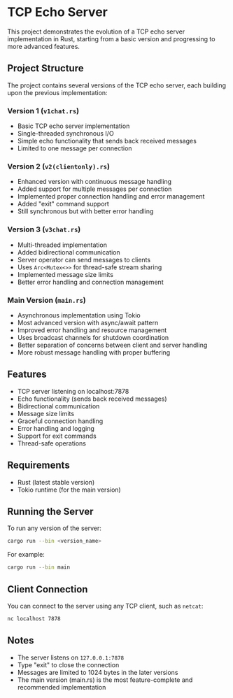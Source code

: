 # TCP Echo Server

This project demonstrates the evolution of a TCP echo server implementation in Rust, starting from a basic version and progressing to more advanced features.

## Project Structure

The project contains several versions of the TCP echo server, each building upon the previous implementation:

### Version 1 (`v1chat.rs`)
- Basic TCP echo server implementation
- Single-threaded synchronous I/O
- Simple echo functionality that sends back received messages
- Limited to one message per connection

### Version 2 (`v2(clientonly).rs`)
- Enhanced version with continuous message handling
- Added support for multiple messages per connection
- Implemented proper connection handling and error management
- Added "exit" command support
- Still synchronous but with better error handling

### Version 3 (`v3chat.rs`)
- Multi-threaded implementation
- Added bidirectional communication
- Server operator can send messages to clients
- Uses `Arc<Mutex<>>` for thread-safe stream sharing
- Implemented message size limits
- Better error handling and connection management

### Main Version (`main.rs`)
- Asynchronous implementation using Tokio
- Most advanced version with async/await pattern
- Improved error handling and resource management
- Uses broadcast channels for shutdown coordination
- Better separation of concerns between client and server handling
- More robust message handling with proper buffering

## Features

- TCP server listening on localhost:7878
- Echo functionality (sends back received messages)
- Bidirectional communication
- Message size limits
- Graceful connection handling
- Error handling and logging
- Support for exit commands
- Thread-safe operations

## Requirements

- Rust (latest stable version)
- Tokio runtime (for the main version)

## Running the Server

To run any version of the server:

```bash
cargo run --bin <version_name>
```

For example:
```bash
cargo run --bin main
```

## Client Connection

You can connect to the server using any TCP client, such as `netcat`:

```bash
nc localhost 7878
```

## Notes

- The server listens on `127.0.0.1:7878`
- Type "exit" to close the connection
- Messages are limited to 1024 bytes in the later versions
- The main version (main.rs) is the most feature-complete and recommended implementation 